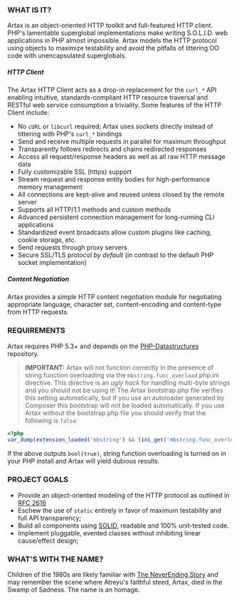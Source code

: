### WHAT IS IT?

Artax is an object-oriented HTTP toolkit and full-featured HTTP client. PHP's lamentable superglobal
implementations make writing S.O.L.I.D. web applications in PHP almost impossible. Artax models
the HTTP protocol using objects to maximize testability and avoid the pitfalls of littering OO code
with unencapsulated superglobals.

##### HTTP Client

The Artax HTTP Client acts as a drop-in replacement for the `curl_*` API enabling intuitive, 
standards-compliant HTTP resource traversal and RESTful web service consumption a triviality. Some
features of the HTTP Client include:

 - No `cURL` or `libcurl` required; Artax uses sockets directly instead of tittering with PHP's
`curl_*` bindings
 - Send and receive multiple requests in parallel for maximum throughput
 - Transparently follows redirects and chains redirected responses
 - Access all request/response headers as well as all raw HTTP message data
 - Fully customizable SSL (https) support
 - Stream request and response entity bodies for high-performance memory management
 - All connections are kept-alive and reused unless closed by the remote server
 - Supports all HTTP/1.1 methods and custom methods
 - Advanced persistent connection management for long-running CLI applications
 - Standardized event broadcasts allow custom plugins like caching, cookie storage, etc.
 - Send requests through proxy servers
 - Secure SSL/TLS protocol *by default* (in contrast to the default PHP socket implementation)

##### Content Negotiation

Artax provides a simple HTTP content negotiation module for negotiating appropriate language,
character set, content-encoding and content-type from HTTP requests.

### REQUIREMENTS

Artax requires PHP 5.3+ and depends on the [PHP-Datastructures][datastructures] repository.

> **IMPORTANT:** Artax will not function correctly in the presence of string function overloading 
via the `mbstring.func_overload` php.ini directive. This directive is an *ugly hack* for handling
multi-byte strings and you should not be using it! The Artax bootstrap.php file verifies this setting
automatically, but if you use an autoloader generated by Composer this bootstrap will not be loaded
automatically. If you use Artax without the bootstrap.php file you should verify that the following
is `false`:

```php
<?php
var_dump(extension_loaded('mbstring') && (ini_get('mbstring.func_overload') & 2)); // bool(false)
```

If the above outputs `bool(true)`, string function overloading is turned on in your PHP install and
Artax will yield dubious results.

### PROJECT GOALS

* Provide an object-oriented modeling of the HTTP protocol as outlined in [RFC 2616][rfc2616]
* Eschew the use of `static` entirely in favor of maximum testability and full API transparency;
* Build all components using [SOLID][solid], readable and 100% unit-tested code.
* Implement pluggable, evented classes without inhibiting linear cause/effect design;

### WHAT'S WITH THE NAME?

Children of the 1980s are likely familiar with [The NeverEnding Story][neverending] and may remember
the scene where Atreyu's faithful steed, Artax, died in the Swamp of Sadness. The name is an homage.

[rfc2616]: http://www.w3.org/Protocols/rfc2616/rfc2616.html
[datastructures]: https://github.com/morrisonlevi/PHP-Datastructures
[solid]: http://en.wikipedia.org/wiki/SOLID_(object-oriented_design) "S.O.L.I.D."
[neverending]: http://www.imdb.com/title/tt0088323/ "The NeverEnding Story"